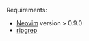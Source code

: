 Requirements:
* [Neovim](https://neovim.io) version > 0.9.0
* [ripgrep](https://github.com/BurntSushi/ripgrep?tab=readme-ov-file#installation)

